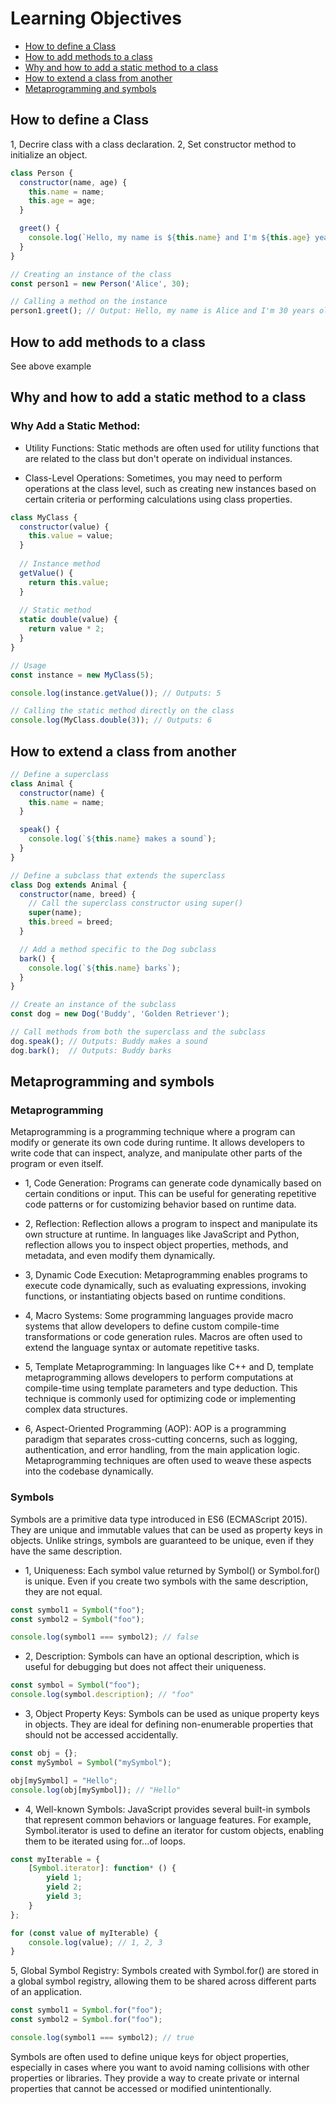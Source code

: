 # Learning Objectives

- [How to define a Class](#How-to-define-a-Class)
- [How to add methods to a class](#How-to-add-methods-to-a-class)
- [Why and how to add a static method to a class](#Why-and-how-to-add-a-static-method-to-a-class)
- [How to extend a class from another](#How-to-extend-a-class-from-another)
- [Metaprogramming and symbols](#Metaprogramming-and-symbols)

## How to define a Class
1, Decrire class with a class declaration.
2, Set constructor method to initialize an object.
```javascript
class Person {
  constructor(name, age) {
    this.name = name;
    this.age = age;
  }

  greet() {
    console.log(`Hello, my name is ${this.name} and I'm ${this.age} years old.`);
  }
}

// Creating an instance of the class
const person1 = new Person('Alice', 30);

// Calling a method on the instance
person1.greet(); // Output: Hello, my name is Alice and I'm 30 years old.

```
## How to add methods to a class
See above example
## Why and how to add a static method to a class
### Why Add a Static Method:

- Utility Functions: Static methods are often used for utility functions that are related to the class but don't operate on individual instances.

- Class-Level Operations: Sometimes, you may need to perform operations at the class level, such as creating new instances based on certain criteria or performing calculations using class properties.

```javascript
class MyClass {
  constructor(value) {
    this.value = value;
  }
  
  // Instance method
  getValue() {
    return this.value;
  }
  
  // Static method
  static double(value) {
    return value * 2;
  }
}

// Usage
const instance = new MyClass(5);

console.log(instance.getValue()); // Outputs: 5

// Calling the static method directly on the class
console.log(MyClass.double(3)); // Outputs: 6

```
## How to extend a class from another
```javascript
// Define a superclass
class Animal {
  constructor(name) {
    this.name = name;
  }

  speak() {
    console.log(`${this.name} makes a sound`);
  }
}

// Define a subclass that extends the superclass
class Dog extends Animal {
  constructor(name, breed) {
    // Call the superclass constructor using super()
    super(name);
    this.breed = breed;
  }

  // Add a method specific to the Dog subclass
  bark() {
    console.log(`${this.name} barks`);
  }
}

// Create an instance of the subclass
const dog = new Dog('Buddy', 'Golden Retriever');

// Call methods from both the superclass and the subclass
dog.speak(); // Outputs: Buddy makes a sound
dog.bark();  // Outputs: Buddy barks

```
## Metaprogramming and symbols

### Metaprogramming
Metaprogramming is a programming technique where a program can modify or generate its own code during runtime. It allows developers to write code that can inspect, analyze, and manipulate other parts of the program or even itself.

- 1, Code Generation: Programs can generate code dynamically based on certain conditions or input. This can be useful for generating repetitive code patterns or for customizing behavior based on runtime data.

- 2, Reflection: Reflection allows a program to inspect and manipulate its own structure at runtime. In languages like JavaScript and Python, reflection allows you to inspect object properties, methods, and metadata, and even modify them dynamically.
- 3, Dynamic Code Execution: Metaprogramming enables programs to execute code dynamically, such as evaluating expressions, invoking functions, or instantiating objects based on runtime conditions.
- 4, Macro Systems: Some programming languages provide macro systems that allow developers to define custom compile-time transformations or code generation rules. Macros are often used to extend the language syntax or automate repetitive tasks.
- 5, Template Metaprogramming: In languages like C++ and D, template metaprogramming allows developers to perform computations at compile-time using template parameters and type deduction. This technique is commonly used for optimizing code or implementing complex data structures.
- 6, Aspect-Oriented Programming (AOP): AOP is a programming paradigm that separates cross-cutting concerns, such as logging, authentication, and error handling, from the main application logic. Metaprogramming techniques are often used to weave these aspects into the codebase dynamically.

### Symbols
Symbols are a primitive data type introduced in ES6 (ECMAScript 2015). They are unique and immutable values that can be used as property keys in objects. Unlike strings, symbols are guaranteed to be unique, even if they have the same description.

- 1, Uniqueness: Each symbol value returned by Symbol() or Symbol.for() is unique. Even if you create two symbols with the same description, they are not equal. 
```javascript
const symbol1 = Symbol("foo");
const symbol2 = Symbol("foo");

console.log(symbol1 === symbol2); // false

```

- 2, Description: Symbols can have an optional description, which is useful for debugging but does not affect their uniqueness.

```javascript
const symbol = Symbol("foo");
console.log(symbol.description); // "foo"

```

- 3, Object Property Keys: Symbols can be used as unique property keys in objects. They are ideal for defining non-enumerable properties that should not be accessed accidentally.
```javascript
const obj = {};
const mySymbol = Symbol("mySymbol");

obj[mySymbol] = "Hello";
console.log(obj[mySymbol]); // "Hello"

```

- 4, Well-known Symbols: JavaScript provides several built-in symbols that represent common behaviors or language features. For example, Symbol.iterator is used to define an iterator for custom objects, enabling them to be iterated using for...of loops.
```javascript
const myIterable = {
    [Symbol.iterator]: function* () {
        yield 1;
        yield 2;
        yield 3;
    }
};

for (const value of myIterable) {
    console.log(value); // 1, 2, 3
}
```

5, Global Symbol Registry: Symbols created with Symbol.for() are stored in a global symbol registry, allowing them to be shared across different parts of an application.

```javascript
const symbol1 = Symbol.for("foo");
const symbol2 = Symbol.for("foo");

console.log(symbol1 === symbol2); // true

```

Symbols are often used to define unique keys for object properties, especially in cases where you want to avoid naming collisions with other properties or libraries. They provide a way to create private or internal properties that cannot be accessed or modified unintentionally.